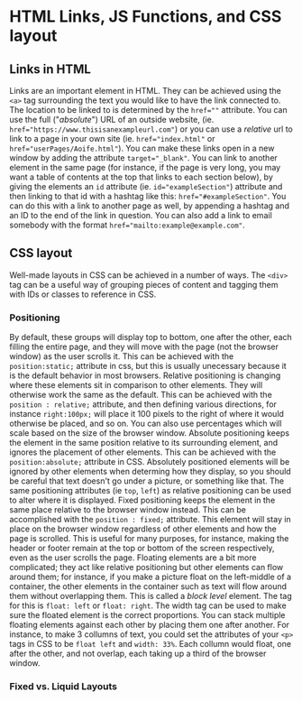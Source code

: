 # HTML Links, JS Functions, and CSS layout

## Links in HTML

Links are an important element in HTML. They can be achieved using the `<a>` tag surrounding the text you would like to have the link connected to. The location to be linked to is determined by the `href=""` attribute. You can use the full ("*absolute*") URL of an outside website, (ie. `href="https://www.thisisanexampleurl.com"`) or you can use a *relative* url to link to a page in your own site (ie. `href="index.html"` or `href="userPages/Aoife.html"`). You can make these links open in a new window by adding the attribute `target="_blank"`. You can link to another element in the same page (for instance, if the page is very long, you may want a table of contents at the top that links to each section below), by giving the elements an `id` attribute (ie. `id="exampleSection"`) attribute and then linking to that id with a hashtag like this: `href="#exampleSection"`. You can do this with a link to another page as well, by appending a hashtag and an ID to the end of the link in question. You can also add a link to email somebody with the format `href="mailto:example@example.com"`.

## CSS layout

Well-made layouts in CSS can be achieved in a number of ways. The `<div>` tag can be a useful way of grouping pieces of content and tagging them with IDs or classes to reference in CSS. 

### Positioning

By default, these groups will display top to bottom, one after the other, each filling the entire page, and they will move with the page (not the browser window) as the user scrolls it. This can be achieved with the `position:static;` attribute in css, but this is usually unecessary because it is the default behavior in most browsers.
 Relative positioning is changing where these elements sit in comparison to other elements. They will otherwise work the same as the default. This can be achieved with the `position : relative;` attribute, and then defining various directions, for instance `right:100px;` will place it 100 pixels to the right of where it would otherwise be placed, and so on. You can also use percentages which will scale based on the size of the browser window.
 Absolute positioning keeps the element in the same position relative to its surrounding element, and ignores the placement of other elements. This can be achieved with the `position:absolute;` attribute in CSS. Absolutely positioned elements will be ignored by other elements when determing how they display, so you should be careful that text doesn't go under a picture, or something like that. The same positioning attributes (ie `top`, `left`) as relative positioning can be used to alter where it is displayed.
Fixed positioning keeps the element in the same place relative to the browser window instead. This can be accomplished with the `position : fixed;` attribute. This element will stay in place on the browser window regardless of other elements and how the page is scrolled. This is useful for many purposes, for instance, making the header or footer remain at the top or bottom of the screen respectively, even as the user scrolls the page.
Floating elements are a bit more complicated; they act like relative positioning but other elements can flow around them; for instance, if you make a picture float on the left-middle of a container, the other elements in the container such as text will flow around them without overlapping them. This is called a *block level* element. The tag for this is `float: left` or `float: right`. The width tag can be used to make sure the floated element is the correct proportions. You can stack multiple floating elements against each other by placing them one after another. For instance, to make 3 collumns of text, you could set the attributes of your `<p>` tags in CSS to be `float left` and `width: 33%`. Each collumn would float, one after the other, and not overlap, each taking up a third of the browser window.

### Fixed vs. Liquid Layouts
